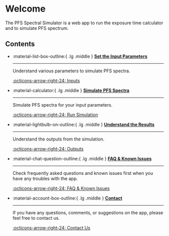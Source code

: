 # Welcome

The PFS Spectral Simulator is a web app to run the exposure time calculator and to simulate PFS spectrum.

## Contents

<div class="grid cards" markdown>

- :material-list-box-outline:{ .lg .middle } [__Set the Input Parameters__](inputs.md)

    ---

    Understand various parameters to simulate PFS spectra.

    [:octicons-arrow-right-24: Inputs](inputs.md)

- :material-calculator:{ .lg .middle } [__Simulate PFS Spectra__](exec.md)

    ---

    Simulate PFS spectra for your input parameters.

    [:octicons-arrow-right-24: Run Simulation](exec.md)

- :material-lightbulb-on-outline:{ .lg .middle } [__Understand the Results__](outputs.md)

    ---

    Understand the outputs from the simulation.

    [:octicons-arrow-right-24: Outputs](outputs.md)

-   :material-chat-question-outline:{ .lg .middle } [__FAQ & Known Issues__](issues.md)

    ---

    Check frequently asked questions and known issues first when you have any troubles with the app.

    [:octicons-arrow-right-24: FAQ & Known Issues](issues.md)

-   :material-account-box-outline:{ .lg .middle } [__Contact__](contact.md)

    ---

    If you have any questions, comments, or suggestions on the app, please feel free to contact us.

    [:octicons-arrow-right-24: Contact Us](contact.md)

</div>
